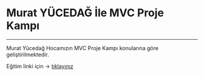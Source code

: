 # Murat YÜCEDAĞ İle MVC Proje Kampı
<hr>
Murat Yücedağ Hocamızın MVC Proje Kampı konularına göre geliştirilmektedir.
<br>

Eğitim linki için -> [tıklayınız](https://www.youtube.com/playlist?list=PLKnjBHu2xXNNQJehhCg--CzQQMHXTsFAb)
<br>

